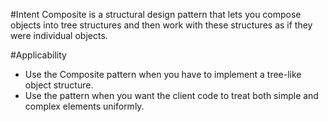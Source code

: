 #Intent
Composite is a structural design pattern that lets you compose objects into tree structures and then work with these structures as if they were individual objects.

#Applicability
-  Use the Composite pattern when you have to implement a tree-like object structure.
- Use the pattern when you want the client code to treat both simple and complex elements uniformly.
  
   
